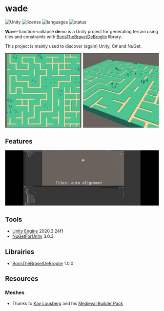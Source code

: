 # wade

![Unity](https://img.shields.io/badge/-Unity-grey?logo=Unity)
![license](https://img.shields.io/github/license/douze/wade?color=blue&label=license)
![languages](https://img.shields.io/github/languages/top/douze/wade?color=brightgreen)
![status](https://img.shields.io/badge/status-inative-yellowgreen)

**Wa**ve-function-collapse **de**mo is a Unity project for generating terrain using tiles and constraints with [BorisTheBrave/DeBroglie](https://github.com/BorisTheBrave/DeBroglie) library.

This project is mainly used to discover (again) Unity, C# and NuGet.

![Preview](images/wade.png)

## Features

![Features](images/wade.gif)

## Tools
* [Unity Engine](https://unity.com/) 2020.3.24f1
* [NuGetForUnity](https://github.com/GlitchEnzo/NuGetForUnity) 3.0.3

## Librairies
* [BorisTheBrave/DeBroglie](https://github.com/BorisTheBrave/DeBroglie) 1.0.0

## Resources

### Meshes
* Thanks to [Kay Lousberg](https://kaylousberg.com/) and his [Medieval Builder Pack](https://kaylousberg.itch.io/kaykit-medieval-builder-pack)